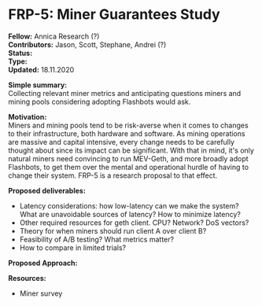 # FRP-5: Miner Guarantees Study

**Fellow:** Annica Research (?)
</br> **Contributors:** Jason, Scott, Stephane, Andrei (?)
</br> **Status:** 
</br> **Type:** 
</br> **Updated:** 18.11.2020

**Simple summary:** 
</br> Collecting relevant miner metrics and anticipating questions miners and mining pools considering adopting Flashbots would ask.

**Motivation:**
</br> Miners and mining pools tend to be risk-averse when it comes to changes to their infrastructure, both hardware and software. As mining operations are massive and capital intensive, every change needs to be carefully thought about since its impact can be significant.
With that in mind, it's only natural miners need convincing to run MEV-Geth, and more broadly adopt Flashbots, to get them over the mental and operational hurdle of having to change their system.
FRP-5 is a research proposal to that effect.

**Proposed deliverables:**
* Latency considerations: how low-latency can we make the system? What are unavoidable sources of latency? How to minimize latency?
* Other required resources for geth client. CPU? Network? DoS vectors?
* Theory for when miners should run client A over client B?
* Feasibility of A/B testing? What metrics matter?
* How to compare in limited trials?

**Proposed Approach:**
</br> 

**Resources:**
* Miner survey
